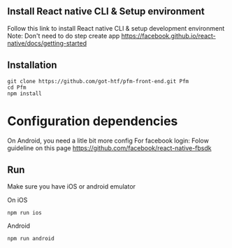 
## Install React native CLI & Setup environment

Follow this link to install React native CLI & setup development environment
Note: Don't need to do step create app
https://facebook.github.io/react-native/docs/getting-started

## Installation

```
git clone https://github.com/got-htf/pfm-front-end.git Pfm
cd Pfm
npm install
```

# Configuration dependencies
On Android, you need a litle bit more config
For facebook login: 
Folow guideline on this page https://github.com/facebook/react-native-fbsdk

## Run

Make sure you have iOS or android emulator 

On iOS
```
npm run ios
```

Android
```
npm run android
```
